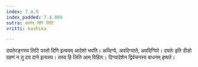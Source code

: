 ```yaml
---
index: 7.4.9
index_padded: 7.4.009
sutra: दयतेर् दिगि लिटि
vritti: kashika

---
```

दयतेरङ्गस्य लिटि परतो दिगि इत्ययम् आदेशो भवति। अव्दिग्ये, अवदिग्याते, अवदिग्यिरे। दयतेः इति दीङो ग्रहणं न तु दय दाने इत्यस्य। तस्य हि लिति आम् विहितः। दिग्यादेशेन द्विर्वचनस्य बाधनम् इष्यते।